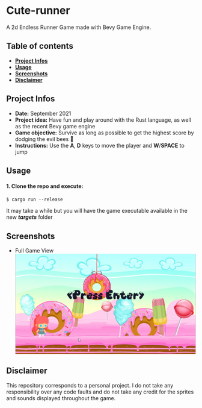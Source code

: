 # Cute-runner

A 2d Endless Runner Game made with Bevy Game Engine.

## Table of contents
- **[Project Infos](#project-infos)**
- **[Usage](#usage)**
- **[Screenshots](#screenshots)**
- **[Disclaimer](#disclaimer)**

## Project Infos
* **Date:** September 2021
* **Project idea:** Have fun and play around with the Rust language, as well as the recent Bevy game engine
* **Game objective:** Survive as long as possible to get the highest score by dodging the evil bees :bee:
* **Instructions:** Use the **A**, **D** keys to move the player and **W**/**SPACE** to jump

## Usage
#### 1. Clone the repo and execute:
```
$ cargo run --release
```
It may take a while but you will have the game executable available in the new _**targets**_ folder

## Screenshots
* Full Game View
![gif 1](images/gifs/game_gif.gif)

## Disclaimer
This repository corresponds to a personal project. I do not take any responsibility over any code faults and do not take any credit for the sprites and sounds displayed throughout the game.
